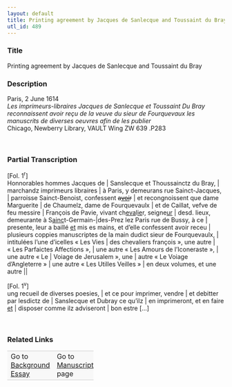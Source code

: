 ```yaml
---  
layout: default  
title: Printing agreement by Jacques de Sanlecque and Toussaint du Bray  
utl_id: 489
---
```


### Title

Printing agreement by Jacques de Sanlecque and Toussaint du Bray

### Description

<p>Paris, 2 June 1614<br /><em>Les imprimeurs-libraires Jacques de Sanlecque et Toussaint Du Bray reconnaissent avoir reçu de la veuve du sieur de Fourquevaux les manuscrits de diverses oeuvres afin de les publier</em><br />
Chicago, Newberry Library, VAULT Wing ZW 639 .P283</p>
<p> </p>


### Partial Transcription

<p>[Fol. 1<sup>r</sup>]<br />
Honnorables hommes Jacques de | Sanslecque et Thoussainctz du Bray, | marchandz imprimeurs libraires | à Paris, y demeurans rue Sainct-Jacques, | parroisse Sainct-Benoist, confessent <s>a<u>voi</u>r</s> | et recongnoissent que dame Marguerite | de Chaumelz, dame de Fourquevaulx | et de Caillat, vefve de feu messire | François de Pavie, vivant ch<u>eva</u>l<u>ie</u>r, seigne<u>ur</u> | desd. lieux, demeurante à S<u>ainc</u>t-Germain-|des-Prez lez Paris rue de Bussy, à ce | presente, leur a baillé <u>et</u> mis es mains, et d’elle confessent avoir receu | plusieurs coppies manuscriptes de la main dudict sieur de Fourquevaulx, | intitulées l’une d’icelles « Les Vies | des chevaliers françois », une autre | « Les Parfaictes Affections », | une autre « Les Amours de l’Iconeraste », | une autre « Le | Voiage de Jerusalem », une | autre « Le Voiage d’Angleterre » | une autre « Les Utilles Veilles » | en deux volumes, et une autre ||</p>
<p align="left">[Fol. 1<sup>v</sup>]<br />
ung recueil de diverses poesies, | et ce pour imprimer, vendre | et debitter par lesdictz de | Sanslecque et Dubray ce qu’ilz | en imprimeront, et en faire <u>et</u> | disposer comme ilz adviseront | bon estre […]</p>
<p align="left"> </p>


### Related Links

<table border="0.5" cellpadding="1" cellspacing="1" style="width: 200px; background-color:#F8F8F8;">
    <tbody style="border-color:#ccc">
        <tr style="border-color:#ccc">
            <td>Go to <a href="https://centerfordigitalhumanities.github.io/Newberry-French-paleography/essay/489" target="_blank">Background Essay</a></td>
            <td>Go to <a href="https://centerfordigitalhumanities.github.io/Newberry-French-paleography/www/record.html?id=489" target="_blank">Manuscript</a> page</td>
        </tr>
    </tbody>
</table>
